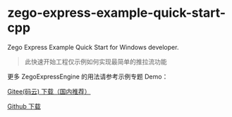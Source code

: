 # zego-express-example-quick-start-cpp

Zego Express Example Quick Start for Windows developer.

> 此快速开始工程仅示例如何实现最简单的推拉流功能

更多 ZegoExpressEngine 的用法请参考示例专题 Demo：

[Gitee(码云) 下载（国内推荐）](https://gitee.com/zegodev/zego-express-example-topics-cpp)

[Github 下载](https://github.com/zegoim/zego-express-example-topics-ios-cpp)
